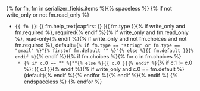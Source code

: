 {% for fn, fm in serializer_fields.items %}{% spaceless %}
{% if not write_only or not fm.read_only %}
* `{{ fn }}`: {{ fm.help_text|capfirst }} ({{ fm.type }}{% if write_only and fm.required %}, required{% endif %}{% if write_only and fm.read_only %}, read-only{% endif %}{% if write_only and not fm.choices and not fm.required %}, default=`{% if fm.type == "string" or fm.type == "email" %}"{% firstof fm.default "" %}"{% else %}{{ fm.default }}{% endif %}`{% endif %}){% if fm.choices %}{% for c in fm.choices %}
    - `{% if c.0 == "" %}""{% else %}{{ c.0 }}{% endif %}`{% if c.1 != c.0 %}: {{ c.1 }}{% endif %}{% if write_only and c.0 == fm.default %} (default){% endif %}{% endfor %}{% endif %}{% endif %}
{% endspaceless %}
{% endfor %}
